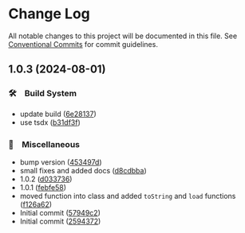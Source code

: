 # Change Log

All notable changes to this project will be documented in this file.
See [Conventional Commits](https://conventionalcommits.org) for commit guidelines.

## 1.0.3 (2024-08-01)



### 🛠　Build System

* update build ([6e28137](https://github.com/bluelovers/Netscape-Cookies-Parser/commit/6e281379215ee0a5ed18a2a4c08affe20b19a71a))
* use tsdx ([b31df3f](https://github.com/bluelovers/Netscape-Cookies-Parser/commit/b31df3fc4162ba3a0f03610f5cf14fb4276ecc30))


### 🔖　Miscellaneous

* bump version ([453497d](https://github.com/bluelovers/Netscape-Cookies-Parser/commit/453497d6ae881c2a6179c9fac4624d7f75d687b0))
* small fixes and added docs ([d8cdbba](https://github.com/bluelovers/Netscape-Cookies-Parser/commit/d8cdbba8ecf9906d2f3228ddd5b9eda208b756b0))
* 1.0.2 ([d033736](https://github.com/bluelovers/Netscape-Cookies-Parser/commit/d033736832e5576a3fc13225acdbfb8ab98df904))
* 1.0.1 ([febfe58](https://github.com/bluelovers/Netscape-Cookies-Parser/commit/febfe58b33d19cad805463a4c7dc7d9d42c51716))
* moved function into class and added `toString` and `load` functions ([f126a62](https://github.com/bluelovers/Netscape-Cookies-Parser/commit/f126a62537a8fb0052748f9f4885465b6b472c93))
* Initial commit ([57949c2](https://github.com/bluelovers/Netscape-Cookies-Parser/commit/57949c26e9250075cc3092acaa127941c1808e61))
* Initial commit ([2594372](https://github.com/bluelovers/Netscape-Cookies-Parser/commit/25943729d609ecfb61bc7e82c90c873565c91a42))
